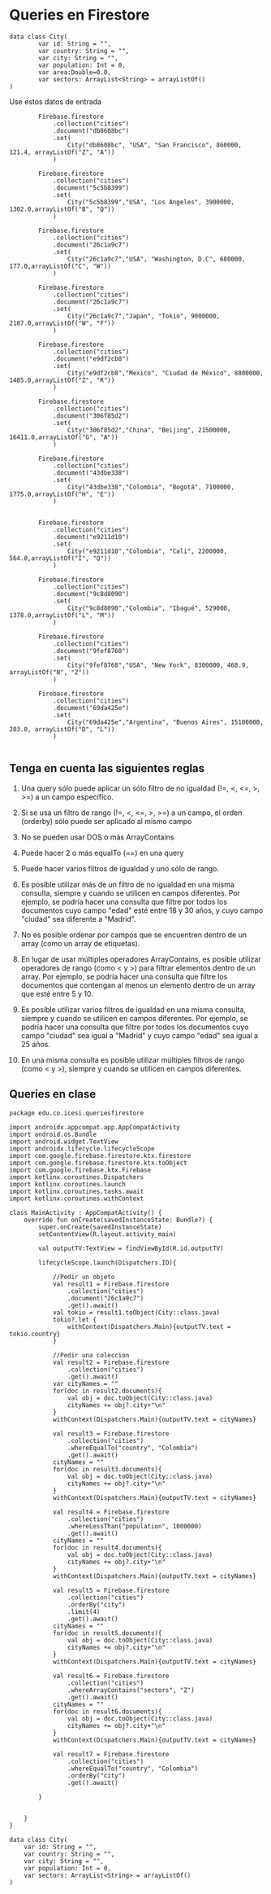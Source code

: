 # Queries en Firestore


```
data class City(
        var id: String = "",
        var country: String = "",
        var city: String = "",
        var population: Int = 0,
        var area:Double=0.0,
        var sectors: ArrayList<String> = arrayListOf()
)
```

Use estos datos de entrada
```
        Firebase.firestore
            .collection("cities")
            .document("db8608bc")
            .set(
                City("db8608bc", "USA", "San Francisco", 860000, 121.4, arrayListOf("Z", "A"))
            )

        Firebase.firestore
            .collection("cities")
            .document("5c5b8399")
            .set(
                City("5c5b8399","USA", "Los Angeles", 3900000,  1302.0,arrayListOf("B", "Q"))
            )

        Firebase.firestore
            .collection("cities")
            .document("26c1a9c7")
            .set(
                City("26c1a9c7","USA", "Washington, D.C", 680000, 177.0,arrayListOf("C", "W"))
            )

        Firebase.firestore
            .collection("cities")
            .document("26c1a9c7")
            .set(
                City("26c1a9c7","Japan", "Tokio", 9000000, 2187.0,arrayListOf("W", "F"))
            )

        Firebase.firestore
            .collection("cities")
            .document("e9df2cb8")
            .set(
                City("e9df2cb8","Mexico", "Ciudad de México", 8800000, 1485.0,arrayListOf("Z", "R"))
            )

        Firebase.firestore
            .collection("cities")
            .document("306f85d2")
            .set(
                City("306f85d2","China", "Beijing", 21500000, 16411.0,arrayListOf("G", "A"))
            )

        Firebase.firestore
            .collection("cities")
            .document("43dbe338")
            .set(
                City("43dbe338","Colombia", "Bogotá", 7100000, 1775.0,arrayListOf("H", "E"))
            )


        Firebase.firestore
            .collection("cities")
            .document("e9211d10")
            .set(
                City("e9211d10","Colombia", "Cali", 2200000, 564.0,arrayListOf("I", "Q"))
            )

        Firebase.firestore
            .collection("cities")
            .document("9c8d8090")
            .set(
                City("9c8d8090","Colombia", "Ibagué", 529000, 1378.0,arrayListOf("L", "M"))
            )

        Firebase.firestore
            .collection("cities")
            .document("9fef8768")
            .set(
                City("9fef8768","USA", "New York", 8300000, 468.9, arrayListOf("N", "Z"))
            )

        Firebase.firestore
            .collection("cities")
            .document("69da425e")
            .set(
                City("69da425e","Argentina", "Buenos Aires", 15100000, 203.0, arrayListOf("D", "L"))
            )


```

## Tenga en cuenta las siguientes reglas

1. Una query sólo puede aplicar un sólo filtro de no igualdad (!=, <, <=, >, >=) a un campo específico.

2. Si se usa un filtro de rango (!=, <, <=, >, >=) a un campo, el orden (orderby) sólo puede ser aplicado al mismo campo

3. No se pueden usar DOS o más ArrayContains

4. Puede hacer 2 o más equalTo (==) en una query

5. Puede hacer varios filtros de igualdad y uno sólo de rango.

6. Es posible utilizar más de un filtro de no igualdad en una misma consulta, siempre y cuando se utilicen en campos diferentes. Por ejemplo, se podría hacer una consulta que filtre por todos los documentos cuyo campo "edad" esté entre 18 y 30 años, y cuyo campo "ciudad" sea diferente a "Madrid".

7. No es posible ordenar por campos que se encuentren dentro de un array (como un array de etiquetas).

8. En lugar de usar múltiples operadores ArrayContains, es posible utilizar operadores de rango (como < y >) para filtrar elementos dentro de un array. Por ejemplo, se podría hacer una consulta que filtre los documentos que contengan al menos un elemento dentro de un array que esté entre 5 y 10.

9. Es posible utilizar varios filtros de igualdad en una misma consulta, siempre y cuando se utilicen en campos diferentes. Por ejemplo, se podría hacer una consulta que filtre por todos los documentos cuyo campo "ciudad" sea igual a "Madrid" y cuyo campo "edad" sea igual a 25 años.

10. En una misma consulta es posible utilizar múltiples filtros de rango (como < y >), siempre y cuando se utilicen en campos diferentes.



## Queries en clase

```
package edu.co.icesi.queriesfirestore

import androidx.appcompat.app.AppCompatActivity
import android.os.Bundle
import android.widget.TextView
import androidx.lifecycle.lifecycleScope
import com.google.firebase.firestore.ktx.firestore
import com.google.firebase.firestore.ktx.toObject
import com.google.firebase.ktx.Firebase
import kotlinx.coroutines.Dispatchers
import kotlinx.coroutines.launch
import kotlinx.coroutines.tasks.await
import kotlinx.coroutines.withContext

class MainActivity : AppCompatActivity() {
    override fun onCreate(savedInstanceState: Bundle?) {
        super.onCreate(savedInstanceState)
        setContentView(R.layout.activity_main)

        val outputTV:TextView = findViewById(R.id.outputTV)

        lifecycleScope.launch(Dispatchers.IO){

            //Pedir un objeto
            val result1 = Firebase.firestore
                .collection("cities")
                .document("26c1a9c7")
                .get().await()
            val tokio = result1.toObject(City::class.java)
            tokio?.let {
                withContext(Dispatchers.Main){outputTV.text = tokio.country}
            }

            //Pedir una coleccion
            val result2 = Firebase.firestore
                .collection("cities")
                .get().await()
            var cityNames = ""
            for(doc in result2.documents){
                val obj = doc.toObject(City::class.java)
                cityNames += obj?.city+"\n"
            }
            withContext(Dispatchers.Main){outputTV.text = cityNames}

            val result3 = Firebase.firestore
                .collection("cities")
                .whereEqualTo("country", "Colombia")
                .get().await()
            cityNames = ""
            for(doc in result3.documents){
                val obj = doc.toObject(City::class.java)
                cityNames += obj?.city+"\n"
            }
            withContext(Dispatchers.Main){outputTV.text = cityNames}

            val result4 = Firebase.firestore
                .collection("cities")
                .whereLessThan("population", 1000000)
                .get().await()
            cityNames = ""
            for(doc in result4.documents){
                val obj = doc.toObject(City::class.java)
                cityNames += obj?.city+"\n"
            }
            withContext(Dispatchers.Main){outputTV.text = cityNames}

            val result5 = Firebase.firestore
                .collection("cities")
                .orderBy("city")
                .limit(4)
                .get().await()
            cityNames = ""
            for(doc in result5.documents){
                val obj = doc.toObject(City::class.java)
                cityNames += obj?.city+"\n"
            }
            withContext(Dispatchers.Main){outputTV.text = cityNames}

            val result6 = Firebase.firestore
                .collection("cities")
                .whereArrayContains("sectors", "Z")
                .get().await()
            cityNames = ""
            for(doc in result6.documents){
                val obj = doc.toObject(City::class.java)
                cityNames += obj?.city+"\n"
            }
            withContext(Dispatchers.Main){outputTV.text = cityNames}

            val result7 = Firebase.firestore
                .collection("cities")
                .whereEqualTo("country", "Colombia")
                .orderBy("city")
                .get().await()

        }


    }
}

data class City(
    var id: String = "",
    var country: String = "",
    var city: String = "",
    var population: Int = 0,
    var sectors: ArrayList<String> = arrayListOf()
)
```

